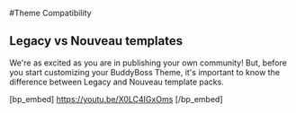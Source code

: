 #Theme Compatibility

Legacy vs Nouveau templates
---------------------------

We're as excited as you are in publishing your own community! But, before you start customizing your BuddyBoss Theme, it's important to know the difference between Legacy and Nouveau template packs.

[bp_embed] https://youtu.be/X0LC4IGxOms [/bp_embed]